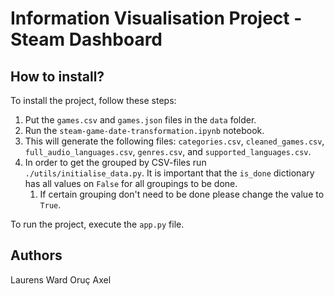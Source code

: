 # Information Visualisation Project - Steam Dashboard

## How to install?
To install the project, follow these steps:

1. Put the `games.csv` and `games.json` files in the `data` folder.
2. Run the `steam-game-date-transformation.ipynb` notebook.
3. This will generate the following files: `categories.csv`, `cleaned_games.csv`, `full_audio_languages.csv`, `genres.csv`, and `supported_languages.csv`.
4. In order to get the grouped by CSV-files run `./utils/initialise_data.py`. It is important that the `is_done` dictionary has all values on `False` for all groupings to be done.
   1. If certain grouping don't need to be done please change the value to `True`.

To run the project, execute the `app.py` file.

## Authors
Laurens
Ward
Oruç
Axel
